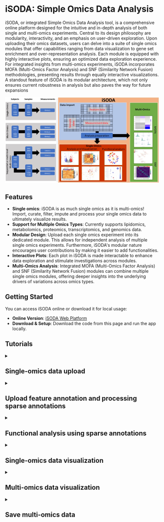 # iSODA: Simple Omics Data Analysis

iSODA, or integrated Simple Omics Data Analysis tool, is a comprehensive online platform designed for the intuitive and in-depth analysis of both single and multi-omics experiments. Central to its design philosophy are modularity, interactivity, and an emphasis on user-driven exploration. Upon uploading their omics datasets, users can delve into a suite of single omics modules that offer capabilities ranging from data visualization to gene set enrichment and over-representation analysis. Each module is equipped with highly interactive plots, ensuring an optimized data exploration experience. For integrated insights from multi-omics experiments, iSODA incorporates MOFA (Multi-Omics Factor Analysis) and SNF (Similarity Network Fusion) methodologies, presenting results through equally interactive visualizations. A standout feature of iSODA is its modular architecture, which not only ensures current robustness in analysis but also paves the way for future expansions

![SODA Overview](./man/figures/graphical_abstract.jpg)

## Features

- **Single omics**: iSODA is as much single omics as it is multi-omics! Import, curate, filter, impute and process your single omics data to ultimately visualize results.
- **Support for Multiple Omics Types**: Currently supports lipidomics, metabolomics, proteomics, transcriptomics, and genomics data.
- **Modular Design**: Upload each single omics experiment into its dedicated module. This allows for independent analysis of multiple single omics experiments. Furthermore, iSODA's modular nature encourages user contributions by making it easier to add functionalities.
- **Interactive Plots**: Each plot in iSODA is made interactable to enhance data exploration and stimulate investigations across modules.
- **Multi-Omics Analysis**: Integrated MOFA (Multi-Omics Factor Analysis) and SNF (Similarity Network Fusion) modules can combine multiple single omics modules, offering deeper insights into the underlying drivers of variations across omics types.


## Getting Started

You can access iSODA online or download it for local usage:

- **Online Version**: [iSODA Web Platform](http://isoda.online/)
- **Download & Setup**: Download the code from this page and run the app locally.

## Tutorials

<details>
  <summary><h2>Single-omics data upload</h2></summary>  
    
  https://github.com/user-attachments/assets/cef3de8c-9362-4585-a7ee-155b55132e0c
</details>

<details>
  <summary><h2>Upload feature annotation and processing sparse annotations </h2></summary>
  In addition to the samples and measurement tables, feature annotations can also be uploaded. These can be used to color features on plots, filtering etc... 
  - Sparse annotations are character-delimited features stored within a feature annotation column (often delimited using the pipe "|" character).
  - These can be processed in iSODA using the Sparse annotations section in the features tab.
  - They can then be used in plots like the volcano plot. Selecting one sparse annotation will show which features are associated to that annotation.
  - Selecting multiple sparse annotations will color the features according to the number of these sparse annotations they are associated with.
  - They can also be used in functional analysis.  
  
  https://github.com/user-attachments/assets/7b6a1856-eb0c-4d61-9cb9-c98912391f37
</details>

<details>
  <summary><h2>Functional analysis using sparse annotations </h2></summary>
  The sparse annotations generated in the previous section can be used in functional analysis (enrichment or over-representation). This will give access to the corresponding plots.
  
  https://github.com/user-attachments/assets/c30131f6-0850-4f9f-b337-87cab3dabda4
</details>

<details>
  <summary><h2>Single-omics data visualization </h2></summary>
  Once uploaded, the data can be visualized via the multiple available interactive plots. Up to four plots can be displayed simultaneously and the parameters for each plot can be accessed on the associated sidebars. Parameters include:  
  - Input settings: tables, samples or feature groups to use
  - Data settings: statistics and filtering to apply
  - Aesthetic settings: color palettes, marker size, font size
  - Output settings: image format, table downloads
   
   https://github.com/user-attachments/assets/c7eef5a4-acec-4c88-90d3-47e751259a65
</details>

<details>
  <summary><h2>Multi-omics data visualization </h2></summary>
  With multiple single-omics instances active, the multi-omics modules can be used. These include:  
  - MOFA (Multi-Omics Factor Analysis)
  - SNF (Similarity Fusion Network)  
  These each come with their own visualizations and the whole process can be saved as a miSODA file.   
  
  https://github.com/user-attachments/assets/e751471d-81e1-48db-b363-55f85db28bda
</details>

<details>
  <summary><h2>Save multi-omics data </h2></summary>
  Multiple single-omics instances and also the multi-omics sessions can be saved in the Home menu in the Save section. The data can be stored two ways:  
  - Local user-side download as a miSODA file  
  - Server-side UUID storage  
  Both of these can be used to reload the data on the app. For the UUID, the code can be supplied to restore the instances and more conveniently shared with other users. In both cases, the miSODA file can be annotated with some descriptors which can be previewed before loading the actual data.     
  
  https://github.com/user-attachments/assets/c63bbafe-58f6-4f67-abea-522fae756f1a
</details>


